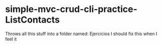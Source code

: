 # simple-mvc-crud-cli-practice-ListContacts

Throws all this stuff into a folder named: Ejercicios
I should fix this when I feel it
